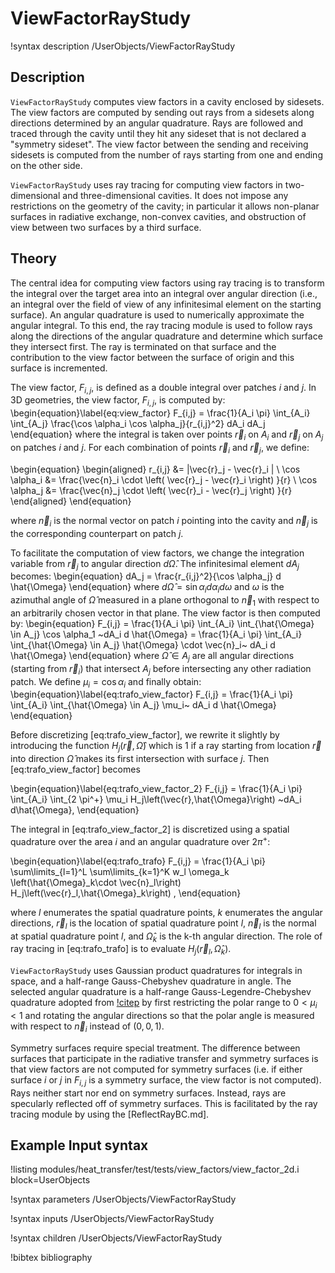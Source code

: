 # ViewFactorRayStudy

!syntax description /UserObjects/ViewFactorRayStudy

## Description

`ViewFactorRayStudy` computes view factors in a cavity enclosed by sidesets.
The view factors are computed by sending out rays from a sidesets along directions
determined by an angular quadrature. Rays are followed and traced through the cavity until
they hit any sideset that is not declared a "symmetry sideset". The view factor between
the sending and receiving sidesets is computed from the number of rays starting from one
and ending on the other side.

`ViewFactorRayStudy` uses ray tracing for computing view factors in two-dimensional and three-dimensional cavities. It does not impose
any restrictions on the geometry of the cavity; in particular it allows non-planar surfaces in radiative exchange, non-convex cavities, and obstruction
of view between two surfaces by a third surface.

## Theory

The central idea for computing view factors using ray tracing is to transform the integral over the target area into an integral over
angular direction (i.e., an integral over the field of view of any infinitesimal element on the starting surface). An angular quadrature
is used to numerically approximate the angular integral. To this end, the ray tracing module is used to follow rays along the directions
of the angular quadrature and determine which surface they intersect first. The ray is terminated on that surface and the contribution
to the view factor between the surface of origin and this surface is incremented.

The view factor, $F_{i,j}$, is defined as a double integral over patches $i$ and $j$. In 3D geometries, the view factor, $F_{i,j}$, is computed by:
\begin{equation}\label{eq:view_factor}
  F_{i,j} = \frac{1}{A_i \pi} \int_{A_i} \int_{A_j}  \frac{\cos \alpha_i \cos \alpha_j}{r_{i,j}^2}  dA_i dA_j
\end{equation}
where the integral is taken over points $\vec{r}_i$ on $A_i$ and $\vec{r}_j$ on $A_j$ on patches $i$ and $j$. For each combination of points $\vec{r}_i$ and $\vec{r}_j$, we define:

\begin{equation}
\begin{aligned}
    r_{i,j} &= \|\vec{r}_j - \vec{r}_i \|  \\
    \cos \alpha_i &=  \frac{\vec{n}_i \cdot \left( \vec{r}_j - \vec{r}_i \right) }{r} \\
    \cos \alpha_j &=  \frac{\vec{n}_j \cdot \left( \vec{r}_i - \vec{r}_j \right) }{r}
\end{aligned}
\end{equation}

where $\vec{n}_i$ is the normal vector on patch $i$ pointing into the cavity and $\vec{n}_j$ is the corresponding counterpart on patch $j$.

To facilitate the computation of view factors, we change the integration variable from $\vec{r}_j$ to angular direction $d \hat{\Omega}$.
The infinitesimal element $dA_j$ becomes:
\begin{equation}
    dA_j = \frac{r_{i,j}^2}{\cos \alpha_j} d \hat{\Omega}
\end{equation}
where $d \hat{\Omega} = \sin \alpha_i d\alpha_i d\omega$ and $\omega$ is the azimuthal angle of $\hat{\Omega}$ measured in a plane orthogonal to $\vec{n}_1$ with respect to an arbitrarily chosen vector in that plane.
The view factor is then computed by:
\begin{equation}
    F_{i,j} = \frac{1}{A_i \pi} \int_{A_i} \int_{\hat{\Omega} \in A_j}  \cos \alpha_1  ~dA_i d \hat{\Omega} = \frac{1}{A_i \pi} \int_{A_i} \int_{\hat{\Omega} \in A_j}  \hat{\Omega} \cdot \vec{n}_i~ dA_i d \hat{\Omega}
\end{equation}
where $\hat{\Omega} \in A_j$ are all angular directions (starting from $\vec{r}_i$) that intersect $A_j$ before intersecting any other radiation patch. We define $\mu_i = \cos \alpha_i$ and finally obtain:
\begin{equation}\label{eq:trafo_view_factor}
       F_{i,j} = \frac{1}{A_i \pi} \int_{A_i} \int_{\hat{\Omega} \in A_j} \mu_i~ dA_i d \hat{\Omega}
\end{equation}

Before discretizing [eq:trafo_view_factor], we rewrite it slightly by introducing the function $H_j\left(\vec{r},\hat{\Omega}\right)$ which is $1$ if
a ray starting from location $\vec{r}$ into direction $\hat{\Omega}$ makes its first intersection with surface $j$. Then [eq:trafo_view_factor] becomes

\begin{equation}\label{eq:trafo_view_factor_2}
 F_{i,j} = \frac{1}{A_i \pi} \int_{A_i} \int_{2 \pi^+} \mu_i H_j\left(\vec{r},\hat{\Omega}\right) ~dA_i d\hat{\Omega},
\end{equation}

The integral in [eq:trafo_view_factor_2] is discretized using a spatial quadrature over the area $i$ and an angular quadrature over $2 \pi^+$:

\begin{equation}\label{eq:trafo_trafo}
 F_{i,j} = \frac{1}{A_i \pi} \sum\limits_{l=1}^L  \sum\limits_{k=1}^K w_l \omega_k  \left(\hat{\Omega}_k\cdot \vec{n}_l\right) H_j\left(\vec{r}_l,\hat{\Omega}_k\right) ,
\end{equation}

where $l$ enumerates the spatial quadrature points, $k$ enumerates the angular directions, $\vec{r}_l$ is the location of spatial quadrature point $l$, $\vec{n}_l$ is the
normal at spatial quadrature point $l$, and $\hat{\Omega}_k$ is the k-th angular direction. The role of ray tracing in [eq:trafo_trafo] is to evaluate $H_j\left(\vec{r}_l,\hat{\Omega}_k\right)$.

`ViewFactorRayStudy` uses Gaussian product quadratures for integrals in space, and a half-range Gauss-Chebyshev quadrature in angle.
The selected angular quadrature is a half-range Gauss-Legendre-Chebyshev quadrature adopted from [!citep](WaltersLCQ) by first restricting the polar range to $0 < \mu_i < 1$ and rotating the angular directions so that the polar angle is measured with respect to $\vec{n}_i$ instead of $(0, 0, 1)$.

Symmetry surfaces require special treatment. The difference between surfaces that participate in the radiative transfer and symmetry surfaces is that
view factors are not computed for symmetry surfaces (i.e. if either surface $i$ or $j$ in $F_{i,j}$ is a symmetry surface, the view factor is not computed).
Rays neither start nor end on symmetry surfaces. Instead, rays are specularly reflected off of symmetry surfaces. This is facilitated by the ray tracing
module by using the [ReflectRayBC.md].

## Example Input syntax

!listing modules/heat_transfer/test/tests/view_factors/view_factor_2d.i
block=UserObjects

!syntax parameters /UserObjects/ViewFactorRayStudy

!syntax inputs /UserObjects/ViewFactorRayStudy

!syntax children /UserObjects/ViewFactorRayStudy

!bibtex bibliography
